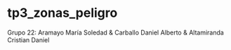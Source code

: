 # tp3_zonas_peligro
Grupo 22: 
Aramayo María Soledad & Carballo Daniel Alberto & Altamiranda Cristian Daniel
